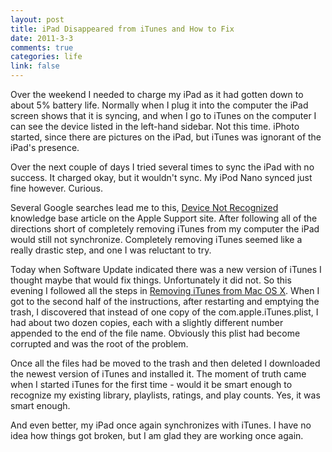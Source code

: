 ```yaml
--- 
layout: post
title: iPad Disappeared from iTunes and How to Fix
date: 2011-3-3
comments: true
categories: life
link: false
---
```

Over the weekend I needed to charge my iPad as it had gotten down to about 5% battery life. Normally when I plug it into the computer the iPad screen shows that it is syncing, and when I go to iTunes on the computer I can see the device listed in the left-hand sidebar. Not this time. iPhoto started, since there are pictures on the iPad, but iTunes was ignorant of the iPad's presence.

Over the next couple of days I tried several times to sync the iPad with no success. It charged okay, but it wouldn't sync. My iPod Nano synced just fine however. Curious.

Several Google searches lead me to this, <a title="Device Not Recognized by iTunes" href="http://support.apple.com/kb/TS1591" target="_blank">Device Not Recognized</a> knowledge base article on the Apple Support site. After following all of the directions short of completely removing iTunes from my computer the iPad would still not synchronize. Completely removing iTunes seemed like a really drastic step, and one I was reluctant to try.

Today when Software Update indicated there was a new version of iTunes I thought maybe that would fix things. Unfortunately it did not. So this evening I followed all the steps in <a title="Removing iTunes from Mac OS X" href="http://support.apple.com/kb/ht1224" target="_blank">Removing iTunes from Mac OS X</a>. When I got to the second half of the instructions, after restarting and emptying the trash, I discovered that instead of one copy of the com.apple.iTunes.plist, I had about two dozen copies, each with a slightly different number appended to the end of the file name. Obviously this plist had become corrupted and was the root of the problem.

Once all the files had be moved to the trash and then deleted I downloaded the newest version of iTunes and installed it. The moment of truth came when I started iTunes for the first time - would it be smart enough to recognize my existing library, playlists, ratings, and play counts. Yes, it was smart enough.

And even better, my iPad once again synchronizes with iTunes. I have no idea how things got broken, but I am glad they are working once again.
